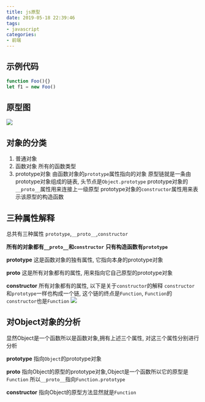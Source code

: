 ```yaml
---
title: js原型
date: 2019-05-18 22:39:46
tags:
- javascript
categories:
- 前端
---
```


## 示例代码
```js
function Foo(){}
let f1 = new Foo()
```

## 原型图
![](https://raw.githubusercontent.com/Evolution404/picgo-img/master/20190518223924.jpg)

## 对象的分类
1. 普通对象
2. 函数对象
  所有的函数类型
3. prototype对象
  由函数对象的`prototype`属性指向的对象
  原型链就是一条由prototype对象组成的链表, 头节点是`Object.prototype`
  prototype对象的`__proto__`属性用来连接上一级原型
  prototype对象的`constructor`属性用来表示该原型的构造函数

## 三种属性解释
总共有三种属性 `prototype`,`__proto__`,`constructor`

**所有的对象都有`__proto__`和`constructor`**
**只有构造函数有`prototype`**

**prototype**
这是函数对象的独有属性, 它指向本身的prototype对象

**__proto__**
这是所有对象都有的属性, 用来指向它自己原型的prototype对象

**constructor**
所有对象都有的属性, 以下是关于`constructor`的解释
`constructor`和`prototype`一样也构成一个链, 这个链的终点是`Function`, `Function`的`constructor`也是`Function`
![](https://raw.githubusercontent.com/Evolution404/picgo-img/master/20190520194906.png)


## 对Object对象的分析
显然Object是一个函数所以是函数对象,拥有上述三个属性, 对这三个属性分别进行分析

**prototype**
指向`Object`的prototype对象

**__proto__**
指向Object的原型的prototype对象,Object是一个函数所以它的原型是`Function`
所以`__proto__`指向`Function.prototype`

**constructor**
指向Object的原型方法显然就是`Function`
